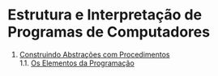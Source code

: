 # Estrutura e Interpretação de Programas de Computadores

1. [Construindo Abstrações com Procedimentos](./1-construindo-abstracoes-com-procedimentos.md)  
1.1. [Os Elementos da Programação](./1.1-os-elementos-da-programacao.md)
